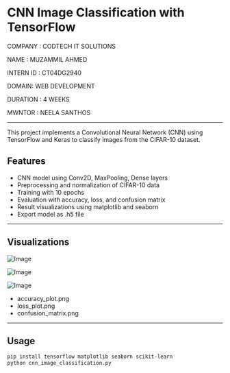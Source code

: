 
# CNN Image Classification with TensorFlow

COMPANY : CODTECH IT SOLUTIONS

NAME : MUZAMMIL AHMED 

INTERN ID : CT04DG2940

DOMAIN: WEB DEVELOPMENT 

DURATION : 4 WEEKS 

MWNTOR : NEELA SANTHOS 

---

This project implements a Convolutional Neural Network (CNN) using TensorFlow and Keras to classify images from the CIFAR-10 dataset.

## Features
- CNN model using Conv2D, MaxPooling, Dense layers
- Preprocessing and normalization of CIFAR-10 data
- Training with 10 epochs
- Evaluation with accuracy, loss, and confusion matrix
- Result visualizations using matplotlib and seaborn
- Export model as .h5 file

---

## Visualizations
![Image](https://github.com/user-attachments/assets/ea61fba2-30ac-48fc-845b-b47790553ea8)

![Image](https://github.com/user-attachments/assets/410aeb24-fe10-44f3-b9fd-d8502a423db0)

![Image](https://github.com/user-attachments/assets/fd6e4e47-98d4-4ea3-9b9b-f76d6b7c5d4f)


- accuracy_plot.png
- loss_plot.png
- confusion_matrix.png
---

## Usage
```bash
pip install tensorflow matplotlib seaborn scikit-learn
python cnn_image_classification.py
```
